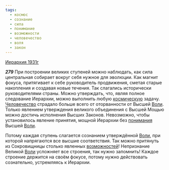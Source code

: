 ```yaml
---
tags:
  - космос
  - сознание
  - сила
  - понимание
  - возможности
  - человечество
  - воля
  - закон
---
```


[Иерархия 1931г](https://127.0.0.1:4002/agni/1931)

___279___
При построении великих ступеней можно наблюдать, как сила центральная собирает вокруг себя нужное для эволюции. Как магнит фокуса, притягивает к себе руководитель продвижения, сметая старые накопления и создавая новые течения. Так слагались исторически руководителями страны. Можно утверждать, что, являя полное следование Иерархии, можно выполнить любую [космическую](../../../tags/#космос) задачу. [Человечество](../../../tags/#человечество) страдало больше всего от оторванности от Высшей [Воли](../../../tags/#воля). Только явлением утверждения великого объединения с Высшей Мощью можно достичь исполнения Высших Законов. Невозможно, чтобы установилось явление принятия, мощной Иерархии без [понимания](../../../tags/#понимание) Высшей [Воли](../../../tags/#воля).   

Потому каждая ступень слагается сознанием утверждённой [Воли](../../../tags/#воля), при которой напрягаются все высшие соответствия. Так можно притянуть из Сокровищницы столько явленных [возможностей](../../../tags/#возможности)! Непризнание Великой [Воли](../../../tags/#воля) усложняет все строения, так нужно запомнить! Каждое строение держится на своём фокусе, потому нужно действовать сознательно, устремляясь к Иерархии.   


